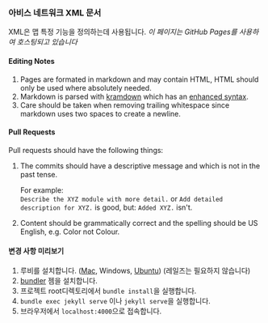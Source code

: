 ### 아비스 네트워크 XML 문서

XML은 맵 특정 기능을 정의하는데 사용됩니다.
_이 페이지는 GitHub Pages를 사용하여 호스팅되고 있습니다_

#### Editing Notes

1. Pages are formated in markdown and may contain HTML, HTML should only be used where absolutely needed.
2. Markdown is parsed with [kramdown](https://kramdown.gettalong.org/) which has an [enhanced syntax](https://kramdown.gettalong.org/syntax.html).
3. Care should be taken when removing trailing whitespace since markdown uses two spaces to create a newline.


#### Pull Requests

Pull requests should have the following things:

1. The commits should have a descriptive message and which is not in the past tense.

   For example:  
   `Describe the XYZ module with more detail.` or `Add detailed description for XYZ.` is good, but: `Added XYZ.` isn't.

2. Content should be grammatically correct and the spelling should be US English, e.g. Color not Colour.


#### 변경 사항 미리보기

1. 루비를 설치합니다. ([Mac](https://gorails.com/setup/osx/10.11-el-capitan), Windows, [Ubuntu](https://gorails.com/setup/ubuntu/15.10)) (레일즈는 필요하지 않습니다)
2. [bundler](http://bundler.io) 젬을 설치합니다.
2. 프로젝트 root디렉토리에서 `bundle install`을 실행합니다.
3. `bundle exec jekyll serve` 이나 `jekyll serve`을 실행합니다.
4. 브라우저에서 `localhost:4000`으로 접속합니다.
